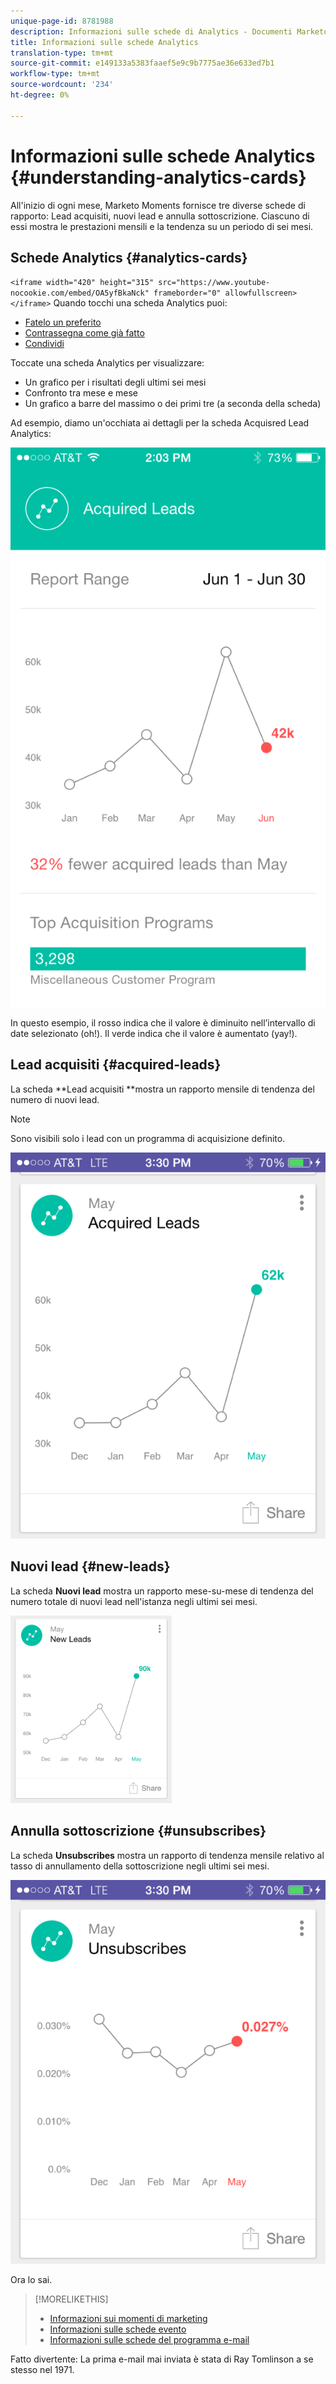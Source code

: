 ```yaml
---
unique-page-id: 8781988
description: Informazioni sulle schede di Analytics - Documenti Marketo - Documentazione del prodotto
title: Informazioni sulle schede Analytics
translation-type: tm+mt
source-git-commit: e149133a5383faaef5e9c9b7775ae36e633ed7b1
workflow-type: tm+mt
source-wordcount: '234'
ht-degree: 0%

---
```



# Informazioni sulle schede Analytics {#understanding-analytics-cards}

All&#39;inizio di ogni mese, Marketo Moments fornisce tre diverse schede di rapporto: Lead acquisiti, nuovi lead e annulla sottoscrizione. Ciascuno di essi mostra le prestazioni mensili e la tendenza su un periodo di sei mesi.

## Schede Analytics {#analytics-cards}

`<iframe width="420" height="315" src="https://www.youtube-nocookie.com/embed/OA5yfBkaNck" frameborder="0" allowfullscreen></iframe>` Quando tocchi una scheda Analytics puoi:

* [Fatelo un preferito](../../../../../product-docs/core-marketo-concepts/mobile-apps/marketo-moments/working-with-moments/creating-a-favorite.md)
* [Contrassegna come già fatto](../../../../../product-docs/core-marketo-concepts/mobile-apps/marketo-moments/working-with-moments/marking-it-done.md)
* [Condividi](../../../../../product-docs/core-marketo-concepts/mobile-apps/marketo-moments/working-with-moments/sharing-a-moment.md)

Toccate una scheda Analytics per visualizzare:

* Un grafico per i risultati degli ultimi sei mesi
* Confronto tra mese e mese
* Un grafico a barre del massimo o dei primi tre (a seconda della scheda)

Ad esempio, diamo un&#39;occhiata ai dettagli per la scheda Acquisred Lead Analytics:

![](assets/image2015-7-6-14-3a5-3a25.png)

In questo esempio, il rosso indica che il valore è diminuito nell’intervallo di date selezionato (oh!). Il verde indica che il valore è aumentato (yay!).

## Lead acquisiti {#acquired-leads}

La scheda **Lead acquisiti **mostra un rapporto mensile di tendenza del numero di nuovi lead.

>[!NOTE]
>
>Sono visibili solo i lead con un programma di acquisizione definito.

![](assets/image2015-6-30-14-3a31-3a40.png)

## Nuovi lead {#new-leads}

La scheda **Nuovi lead** mostra un rapporto mese-su-mese di tendenza del numero totale di nuovi lead nell&#39;istanza negli ultimi sei mesi.

![](assets/image2015-6-30-14-3a33-3a23.png)

## Annulla sottoscrizione {#unsubscribes}

La scheda **Unsubscribes** mostra un rapporto di tendenza mensile relativo al tasso di annullamento della sottoscrizione negli ultimi sei mesi.

![](assets/image2015-6-30-14-3a29-3a3.png)

Ora lo sai.

>[!MORELIKETHIS]
>
>* [Informazioni sui momenti di marketing](understanding-marketo-moments.md)
>* [Informazioni sulle schede evento](understanding-event-cards.md)
>* [Informazioni sulle schede del programma e-mail](understanding-email-program-cards.md)

>



Fatto divertente: La prima e-mail mai inviata è stata di Ray Tomlinson a se stesso nel 1971.